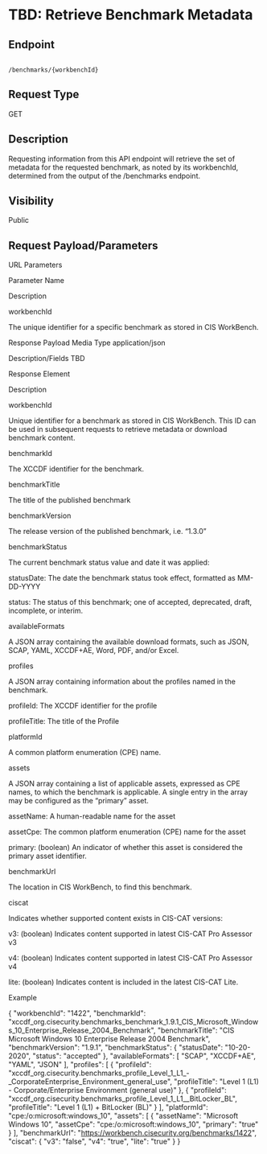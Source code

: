# TBD: Retrieve Benchmark Metadata

## Endpoint

```

/benchmarks/{workbenchId}

```

## Request Type
GET

## Description
Requesting information from this API endpoint will retrieve the set of metadata for the requested benchmark, as noted by its workbenchId, determined from the output of the /benchmarks endpoint.

## Visibility
Public

## Request Payload/Parameters
URL Parameters

Parameter Name

Description

workbenchId

The unique identifier for a specific benchmark as stored in CIS WorkBench.

Response Payload
Media Type
application/json

Description/Fields
TBD

Response Element

Description

workbenchId

Unique identifier for a benchmark as stored in CIS WorkBench. This ID can be used in subsequent requests to retrieve metadata or download benchmark content.

benchmarkId

The XCCDF identifier for the benchmark.

benchmarkTitle

The title of the published benchmark

benchmarkVersion

The release version of the published benchmark, i.e. “1.3.0”

benchmarkStatus

The current benchmark status value and date it was applied:

statusDate: The date the benchmark status took effect, formatted as MM-DD-YYYY

status: The status of this benchmark; one of accepted, deprecated, draft, incomplete, or interim.

availableFormats

A JSON array containing the available download formats, such as JSON, SCAP, YAML, XCCDF+AE, Word, PDF, and/or Excel.

profiles

A JSON array containing information about the profiles named in the benchmark. 

profileId: The XCCDF identifier for the profile

profileTitle: The title of the Profile

platformId

A common platform enumeration (CPE) name.

assets

A JSON array containing a list of applicable assets, expressed as CPE names, to which the benchmark is applicable.  A single entry in the array may be configured as the “primary” asset.

assetName: A human-readable name for the asset

assetCpe: The common platform enumeration (CPE) name for the asset

primary: (boolean) An indicator of whether this asset is considered the primary asset identifier.

benchmarkUrl

The location in CIS WorkBench, to find this benchmark.

ciscat

Indicates whether supported content exists in CIS-CAT versions:

v3: (boolean) Indicates content supported in latest CIS-CAT Pro Assessor v3

v4: (boolean) Indicates content supported in latest CIS-CAT Pro Assessor v4

lite: (boolean) Indicates content is included in the latest CIS-CAT Lite.

Example

{
  "workbenchId": "1422", 
  "benchmarkId": "xccdf_org.cisecurity.benchmarks_benchmark_1.9.1_CIS_Microsoft_Windows_10_Enterprise_Release_2004_Benchmark", 
  "benchmarkTitle": "CIS Microsoft Windows 10 Enterprise Release 2004 Benchmark", 
  "benchmarkVersion": "1.9.1", 
  "benchmarkStatus": {
    "statusDate": "10-20-2020", 
    "status": "accepted"
  },
  "availableFormats": [
    "SCAP", 
    "XCCDF+AE", 
    "YAML", 
    "JSON"
  ], 
  "profiles": [
    {
      "profileId": "xccdf_org.cisecurity.benchmarks_profile_Level_1_L1_-_CorporateEnterprise_Environment_general_use", 
      "profileTitle": "Level 1 (L1) - Corporate/Enterprise Environment (general use)"
    }, 
    {
      "profileId": "xccdf_org.cisecurity.benchmarks_profile_Level_1_L1__BitLocker_BL", 
      "profileTitle": "Level 1 (L1) + BitLocker (BL)"
    }
  ], 
  "platformId": "cpe:/o:microsoft:windows_10", 
  "assets": [
    {
      "assetName": "Microsoft Windows 10", 
      "assetCpe": "cpe:/o:microsoft:windows_10", 
      "primary": "true"
    }
  ], 
  "benchmarkUrl": "https://workbench.cisecurity.org/benchmarks/1422", 
  "ciscat": {
    "v3": "false", 
    "v4": "true", 
    "lite": "true"
  }
}
 